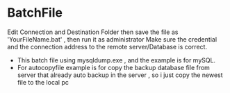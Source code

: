 # BatchFile

Edit Connection and Destination Folder then save the file as 'YourFileName.bat' , then run it as administrator
Make sure the credential and the connection address to the remote server/Database is correct.

- This batch file using mysqldump.exe , and the example is for mySQL.
- For autocopyfile example is for copy the backup database file from server that already auto backup in the server , so i just copy the newest file to the local pc
